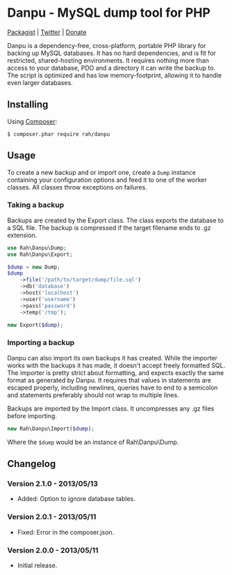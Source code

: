 Danpu - MySQL dump tool for PHP
=========

[Packagist](https://packagist.org/packages/rah/danpu) | [Twitter](http://twitter.com/gocom) | [Donate](http://rahforum.biz/donate/danpu)

Danpu is a dependency-free, cross-platform, portable PHP library for backing up MySQL databases. It has no hard dependencies, and is fit for restricted, shared-hosting environments. It requires nothing more than access to your database, PDO and a directory it can write the backup to. The script is optimized and has low memory-footprint, allowing it to handle even larger databases.

Installing
---------

Using [Composer](http://getcomposer.org):

    $ composer.phar require rah/danpu

Usage
---------

To create a new backup and or import one, create a ```Dump``` instance containing your configuration options and feed it to one of the worker classes. All classes throw exceptions on failures.

### Taking a backup

Backups are created by the Export class. The class exports the database to a SQL file. The backup is compressed if the target filename ends to .gz extension.

```php
use Rah\Danpu\Dump;
use Rah\Danpu\Export;

$dump = new Dump;
$dump
    ->file('/path/to/target/dump/file.sql')
    ->db('database')
    ->host('localhost')
    ->user('username')
    ->pass('password')
    ->temp('/tmp');

new Export($dump);
```

### Importing a backup

Danpu can also import its own backups it has created. While the importer works with the backups it has made, it doesn't accept freely formatted SQL. The importer is pretty strict about formatting, and expects exactly the same format as generated by Danpu. It requires that values in statements are escaped properly, including newlines, queries have to end to a semicolon and statements preferably should not wrap to multiple lines.

Backups are imported by the Import class. It uncompresses any .gz files before importing.

```php
new Rah\Danpu\Import($dump);
```

Where the ```$dump``` would be an instance of Rah\Danpu\Dump.

Changelog
---------

### Version 2.1.0 - 2013/05/13

* Added: Option to ignore database tables.

### Version 2.0.1 - 2013/05/11

* Fixed: Error in the composer.json.

### Version 2.0.0 - 2013/05/11

* Initial release.